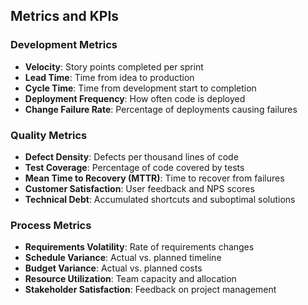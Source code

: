 ## Metrics and KPIs
### Development Metrics
- **Velocity**: Story points completed per sprint
- **Lead Time**: Time from idea to production
- **Cycle Time**: Time from development start to completion
- **Deployment Frequency**: How often code is deployed
- **Change Failure Rate**: Percentage of deployments causing failures

### Quality Metrics
- **Defect Density**: Defects per thousand lines of code
- **Test Coverage**: Percentage of code covered by tests
- **Mean Time to Recovery (MTTR)**: Time to recover from failures
- **Customer Satisfaction**: User feedback and NPS scores
- **Technical Debt**: Accumulated shortcuts and suboptimal solutions

### Process Metrics
- **Requirements Volatility**: Rate of requirements changes
- **Schedule Variance**: Actual vs. planned timeline
- **Budget Variance**: Actual vs. planned costs
- **Resource Utilization**: Team capacity and allocation
- **Stakeholder Satisfaction**: Feedback on project management
